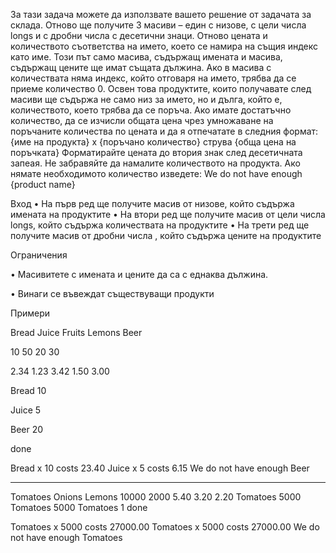 За тази задача можете да използвате вашето решение от задачата за склада. Отново ще получите 3 масиви – един с низове, с цели числа longs и с дробни числа с десетични знаци. Отново цената и количеството съответства на името, което се намира на същия индекс като име. Този път само масива, съдържащ имената и масива, съдържащ цените ще имат същата дължина. Ако в масива с количествата няма  индекс, който отговаря на името, трябва да се приеме количество 0. Освен това продуктите, които получавате след масиви ще съдържа не само низ за името, но и дълга, който е, количеството, което трябва да се поръча.  Ако имате достатъчно количество, да се изчисли общата цена чрез умножаване на поръчаните количества по цената и да я отпечатате в следния формат:
{име на продукта} x {поръчано количество} струва {обща цена на поръчката}
Форматирайте цената до втория знак след десетичната запеая. Не забравяйте да намалите количеството на продукта. Ако нямате необходимото количество изведете: 
We do not have enough {product name}

Вход
•	На първ ред ще получите масив от низове, който съдържа имената на продуктите
•	На втори ред ще получите масив от цели числа longs, който съдържа количествата на продуктите
•	На трети ред ще получите масив от дробни числа , който съдържа цените на продуктите

Ограничения

•	Масивитете с имената и цените да са с еднаква дължина.

•	Винаги се въвеждат съществуващи продукти

Примери

Bread Juice Fruits Lemons Beer

10 50 20 30

2.34 1.23 3.42 1.50 3.00

Bread 10

Juice 5

Beer 20

done	


Bread x 10 costs 23.40
Juice x 5 costs 6.15
We do not have enough Beer

------------------------------------------

Tomatoes Onions Lemons
10000 2000
5.40 3.20 2.20
Tomatoes 5000
Tomatoes 5000
Tomatoes 1
done	

Tomatoes x 5000 costs 27000.00
Tomatoes x 5000 costs 27000.00
We do not have enough Tomatoes


